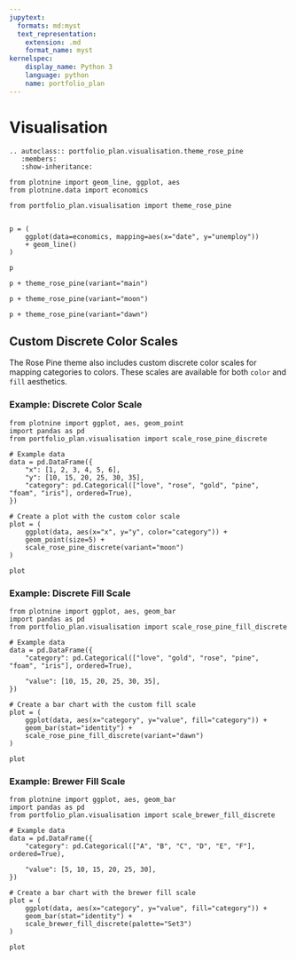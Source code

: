 ```yaml
---
jupytext:
  formats: md:myst
  text_representation:
    extension: .md
    format_name: myst
kernelspec:
    display_name: Python 3
    language: python
    name: portfolio_plan
---
```


# Visualisation

```{eval-rst}
.. autoclass:: portfolio_plan.visualisation.theme_rose_pine
   :members:
   :show-inheritance:
```

```{code-cell}
from plotnine import geom_line, ggplot, aes
from plotnine.data import economics

from portfolio_plan.visualisation import theme_rose_pine


p = (
    ggplot(data=economics, mapping=aes(x="date", y="unemploy"))
    + geom_line()
)

p
```
```{code-cell}
p + theme_rose_pine(variant="main")
```

```{code-cell}
p + theme_rose_pine(variant="moon")
```
```{code-cell}
p + theme_rose_pine(variant="dawn")
```

## Custom Discrete Color Scales

The Rose Pine theme also includes custom discrete color scales for mapping categories to colors. These scales are available for both `color` and `fill` aesthetics.

### Example: Discrete Color Scale

```{code-cell}
from plotnine import ggplot, aes, geom_point
import pandas as pd
from portfolio_plan.visualisation import scale_rose_pine_discrete

# Example data
data = pd.DataFrame({
    "x": [1, 2, 3, 4, 5, 6],
    "y": [10, 15, 20, 25, 30, 35],
    "category": pd.Categorical(["love", "rose", "gold", "pine", "foam", "iris"], ordered=True),
})

# Create a plot with the custom color scale
plot = (
    ggplot(data, aes(x="x", y="y", color="category")) +
    geom_point(size=5) +
    scale_rose_pine_discrete(variant="moon")
)

plot
```

### Example: Discrete Fill Scale

```{code-cell}
from plotnine import ggplot, aes, geom_bar
import pandas as pd
from portfolio_plan.visualisation import scale_rose_pine_fill_discrete

# Example data
data = pd.DataFrame({
    "category": pd.Categorical(["love", "gold", "rose", "pine", "foam", "iris"], ordered=True),

    "value": [10, 15, 20, 25, 30, 35],
})

# Create a bar chart with the custom fill scale
plot = (
    ggplot(data, aes(x="category", y="value", fill="category")) +
    geom_bar(stat="identity") +
    scale_rose_pine_fill_discrete(variant="dawn")
)

plot
```

### Example: Brewer Fill Scale

```{code-cell}
from plotnine import ggplot, aes, geom_bar
import pandas as pd
from portfolio_plan.visualisation import scale_brewer_fill_discrete

# Example data
data = pd.DataFrame({
    "category": pd.Categorical(["A", "B", "C", "D", "E", "F"], ordered=True),

    "value": [5, 10, 15, 20, 25, 30],
})

# Create a bar chart with the brewer fill scale
plot = (
    ggplot(data, aes(x="category", y="value", fill="category")) +
    geom_bar(stat="identity") +
    scale_brewer_fill_discrete(palette="Set3")
)

plot
```
